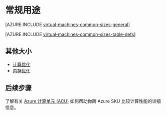<properties
    pageTitle="Azure Windows VM 大小 - 通用 | Azure"
    description="列出 Azure 中适用于 Windows 虚拟机的各种通用大小。"
    services="virtual-machines-windows"
    documentationcenter=""
    author="cynthn"
    manager="timlt"
    editor=""
    tags="azure-resource-manager,azure-service-management" />
<tags
    ms.assetid=""
    ms.service="virtual-machines-windows"
    ms.devlang="na"
    ms.topic="article"
    ms.tgt_pltfrm="vm-windows"
    ms.workload="infrastructure-services"
    ms.date="03/17/2017"
    wacn.date="05/15/2017"
    ms.author="cynthn"
    ms.translationtype="Human Translation"
    ms.sourcegitcommit="457fc748a9a2d66d7a2906b988e127b09ee11e18"
    ms.openlocfilehash="5124d475e1b4cf75755bcc01fed47d024ed240b2"
    ms.contentlocale="zh-cn"
    ms.lasthandoff="05/05/2017" />

# <a name="general-purpose"></a>常规用途

[AZURE.INCLUDE [virtual-machines-common-sizes-general](../../includes/virtual-machines-common-sizes-general.md)]

[AZURE.INCLUDE [virtual-machines-common-sizes-table-defs](../../includes/virtual-machines-common-sizes-table-defs.md)]

## <a name="other-sizes"></a>其他大小
- [计算优化](/documentation/articles/virtual-machines-windows-sizes-compute/)
- [内存优化](/documentation/articles/virtual-machines-windows-sizes-memory/)

## <a name="next-steps"></a>后续步骤
了解有关 [Azure 计算单元 (ACU)](/documentation/articles/virtual-machines-windows-acu/) 如何帮助你跨 Azure SKU 比较计算性能的详细信息。